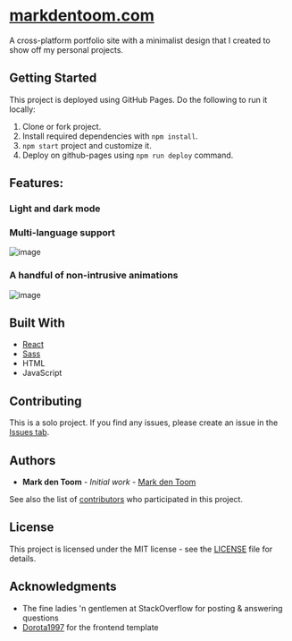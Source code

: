 # [markdentoom.com](https://markdentoom.com/)

A cross-platform portfolio site with a minimalist design that I created to show off my personal projects.

## Getting Started

This project is deployed using GitHub Pages. Do the following to run it locally:
1. Clone or fork project.
2. Install required dependencies with `npm install`.
4. `npm start` project and customize it.
5. Deploy on github-pages using `npm run deploy` command.

## Features:
### **Light and dark mode**
### **Multi-language support**
![image](https://user-images.githubusercontent.com/59030690/138902905-edefe044-4b46-4c43-bec7-719afd9743c0.png)

### **A handful of non-intrusive animations**
![image](https://user-images.githubusercontent.com/59030690/138903172-0c6871ea-0ff5-40d7-8cfb-957e145dfbb2.png)

## Built With
* [React](https://reactjs.org/)
* [Sass](https://sass-lang.com/)
* HTML
* JavaScript

## Contributing

This is a solo project. If you find any issues, please create an issue in the [Issues tab](https://github.com/markdentoom/react-frontend-dev-portfolio/issues).

## Authors

* **Mark den Toom** - *Initial work* - [Mark den Toom](https://github.com/markdentoom)

See also the list of [contributors](https://github.com/markdentoom/react-frontend-dev-portfolio/graphs/contributors) who participated in this project.

## License

This project is licensed under the MIT license - see the [LICENSE](https://github.com/markdentoom/react-frontend-dev-portfolio/blob/main/LICENSE) file for details.

## Acknowledgments

* The fine ladies 'n gentlemen at StackOverflow for posting & answering questions
* [Dorota1997](https://github.com/Dorota1997/react-frontend-dev-portfolio) for the frontend template
